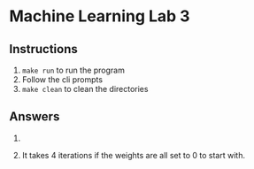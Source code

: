 # Machine Learning Lab 3

## Instructions

1. `make run` to run the program
2. Follow the cli prompts
3. `make clean` to clean the directories

## Answers

1.  

2. It takes 4 iterations if the weights are all set to 0 to start with.
